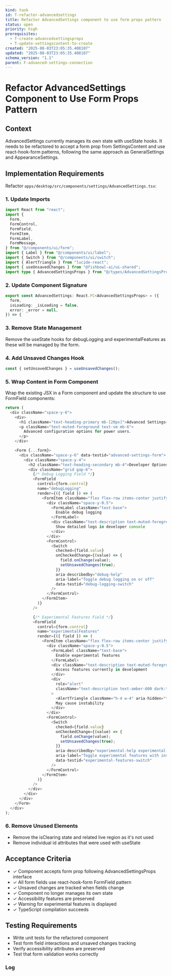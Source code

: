 ```yaml
---
kind: task
id: T-refactor-advancedsettings
title: Refactor AdvancedSettings component to use form props pattern
status: open
priority: high
prerequisites:
  - T-create-advancedsettingsprops
  - T-update-settingscontent-to-create
created: "2025-08-03T23:05:35.408107"
updated: "2025-08-03T23:05:35.408107"
schema_version: "1.1"
parent: F-advanced-settings-connection
---
```


# Refactor AdvancedSettings Component to Use Form Props Pattern

## Context

AdvancedSettings currently manages its own state with useState hooks. It needs to be refactored to accept a form prop from SettingsContent and use react-hook-form patterns, following the same approach as GeneralSettings and AppearanceSettings.

## Implementation Requirements

Refactor `apps/desktop/src/components/settings/AdvancedSettings.tsx`:

### 1. Update Imports

```typescript
import React from "react";
import {
  Form,
  FormControl,
  FormField,
  FormItem,
  FormLabel,
  FormMessage,
} from "@/components/ui/form";
import { Label } from "@/components/ui/label";
import { Switch } from "@/components/ui/switch";
import { AlertTriangle } from "lucide-react";
import { useUnsavedChanges } from "@fishbowl-ai/ui-shared";
import type { AdvancedSettingsProps } from "@/types/AdvancedSettingsProps";
```

### 2. Update Component Signature

```typescript
export const AdvancedSettings: React.FC<AdvancedSettingsProps> = ({
  form,
  isLoading: _isLoading = false,
  error: _error = null,
}) => {
```

### 3. Remove State Management

Remove the useState hooks for debugLogging and experimentalFeatures as these will be managed by the form.

### 4. Add Unsaved Changes Hook

```typescript
const { setUnsavedChanges } = useUnsavedChanges();
```

### 5. Wrap Content in Form Component

Wrap the existing JSX in a Form component and update the structure to use FormField components:

```typescript
return (
  <div className="space-y-6">
    <div>
      <h1 className="text-heading-primary mb-[20px]">Advanced Settings</h1>
      <p className="text-muted-foreground text-sm mb-6">
        Advanced configuration options for power users.
      </p>
    </div>

    <Form {...form}>
      <div className="space-y-6" data-testid="advanced-settings-form">
        <div className="space-y-4">
          <h2 className="text-heading-secondary mb-4">Developer Options</h2>
          <div className="grid gap-6">
            {/* Debug Logging Field */}
            <FormField
              control={form.control}
              name="debugLogging"
              render={({ field }) => (
                <FormItem className="flex flex-row items-center justify-between rounded-lg border p-3 shadow-sm">
                  <div className="space-y-0.5">
                    <FormLabel className="text-base">
                      Enable debug logging
                    </FormLabel>
                    <div className="text-description text-muted-foreground">
                      Show detailed logs in developer console
                    </div>
                  </div>
                  <FormControl>
                    <Switch
                      checked={field.value}
                      onCheckedChange={(value) => {
                        field.onChange(value);
                        setUnsavedChanges(true);
                      }}
                      aria-describedby="debug-help"
                      aria-label="Toggle debug logging on or off"
                      data-testid="debug-logging-switch"
                    />
                  </FormControl>
                </FormItem>
              )}
            />

            {/* Experimental Features Field */}
            <FormField
              control={form.control}
              name="experimentalFeatures"
              render={({ field }) => (
                <FormItem className="flex flex-row items-center justify-between rounded-lg border p-3 shadow-sm">
                  <div className="space-y-0.5">
                    <FormLabel className="text-base">
                      Enable experimental features
                    </FormLabel>
                    <div className="text-description text-muted-foreground">
                      Access features currently in development
                    </div>
                    <div
                      role="alert"
                      className="text-description text-amber-600 dark:text-amber-400 flex items-center gap-1"
                    >
                      <AlertTriangle className="h-4 w-4" aria-hidden="true" />
                      May cause instability
                    </div>
                  </div>
                  <FormControl>
                    <Switch
                      checked={field.value}
                      onCheckedChange={(value) => {
                        field.onChange(value);
                        setUnsavedChanges(true);
                      }}
                      aria-describedby="experimental-help experimental-warning"
                      aria-label="Toggle experimental features with instability risk"
                      data-testid="experimental-features-switch"
                    />
                  </FormControl>
                </FormItem>
              )}
            />
          </div>
        </div>
      </div>
    </Form>
  </div>
);
```

### 6. Remove Unused Elements

- Remove the isClearing state and related live region as it's not used
- Remove individual id attributes that were used with useState

## Acceptance Criteria

- ✓ Component accepts form prop following AdvancedSettingsProps interface
- ✓ All form fields use react-hook-form FormField pattern
- ✓ Unsaved changes are tracked when fields change
- ✓ Component no longer manages its own state
- ✓ Accessibility features are preserved
- ✓ Warning for experimental features is displayed
- ✓ TypeScript compilation succeeds

## Testing Requirements

- Write unit tests for the refactored component
- Test form field interactions and unsaved changes tracking
- Verify accessibility attributes are preserved
- Test that form validation works correctly

### Log
